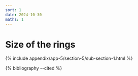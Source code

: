 ```yaml
---
sort: 1
date: 2024-10-30
maths: 1
---
```


# Size of the rings

{% include appendix/app-5/section-5/sub-section-1.html %}

{% bibliography --cited %}

